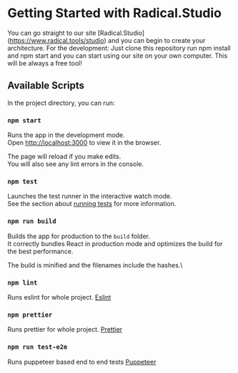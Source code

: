 # Getting Started with Radical.Studio

You can go straight to our site [Radical.Studio] (https://www.radical.tools/studio) and you can begin to create your architecture.
For the development:
Just clone this repository run npm install and npm start and you can start using our site on your own computer. This will be always a free tool!

## Available Scripts

In the project directory, you can run:

### `npm start`

Runs the app in the development mode.\
Open [http://localhost:3000](http://localhost:3000) to view it in the browser.

The page will reload if you make edits.\
You will also see any lint errors in the console.

### `npm test`

Launches the test runner in the interactive watch mode.\
See the section about [running tests](https://facebook.github.io/create-react-app/docs/running-tests) for more information.

### `npm run build`

Builds the app for production to the `build` folder.\
It correctly bundles React in production mode and optimizes the build for the best performance.

The build is minified and the filenames include the hashes.\

### `npm lint`

Runs eslint for whole project. [Eslint](https://eslint.org/)

### `npm prettier`

Runs prettier for whole project. [Prettier](https://prettier.io/)

### `npm run test-e2e`

Runs puppeteer based end to end tests [Puppeteer](https://github.com/puppeteer/puppeteer)
